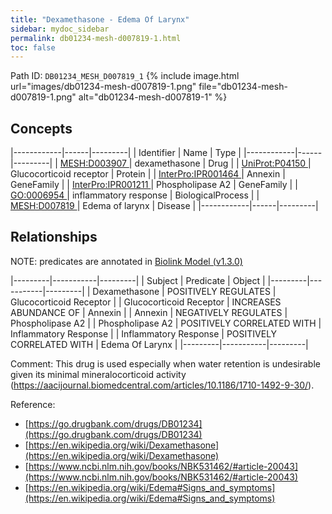 ```yaml
---
title: "Dexamethasone - Edema Of Larynx"
sidebar: mydoc_sidebar
permalink: db01234-mesh-d007819-1.html
toc: false 
---
```



Path ID: `DB01234_MESH_D007819_1`
{% include image.html url="images/db01234-mesh-d007819-1.png" file="db01234-mesh-d007819-1.png" alt="db01234-mesh-d007819-1" %}

## Concepts

|------------|------|---------|
| Identifier | Name | Type    |
|------------|------|---------|
| <a href="https://identifiers.org/MESH:D003907">MESH:D003907 </a> | dexamethasone | Drug |
| <a href="https://identifiers.org/UniProt:P04150">UniProt:P04150 </a> | Glucocorticoid receptor | Protein |
| <a href="https://identifiers.org/InterPro:IPR001464">InterPro:IPR001464 </a> | Annexin | GeneFamily |
| <a href="https://identifiers.org/InterPro:IPR001211">InterPro:IPR001211 </a> | Phospholipase A2 | GeneFamily |
| <a href="https://identifiers.org/GO:0006954">GO:0006954 </a> | inflammatory response | BiologicalProcess |
| <a href="https://identifiers.org/MESH:D007819">MESH:D007819 </a> | Edema of larynx | Disease |
|------------|------|---------|

## Relationships


NOTE: predicates are annotated in <a href="https://github.com/biolink/biolink-model/releases/tag/v1.3.0">Biolink Model (v1.3.0)</a>

|---------|-----------|---------|
| Subject | Predicate | Object  |
|---------|-----------|---------|
| Dexamethasone | POSITIVELY REGULATES | Glucocorticoid Receptor |
| Glucocorticoid Receptor | INCREASES ABUNDANCE OF | Annexin |
| Annexin | NEGATIVELY REGULATES | Phospholipase A2 |
| Phospholipase A2 | POSITIVELY CORRELATED WITH | Inflammatory Response |
| Inflammatory Response | POSITIVELY CORRELATED WITH | Edema Of Larynx |
|---------|-----------|---------|

Comment: This drug is used especially when water retention is undesirable given its minimal mineralocorticoid activity (https://aacijournal.biomedcentral.com/articles/10.1186/1710-1492-9-30/).

Reference: 
  - [https://go.drugbank.com/drugs/DB01234](https://go.drugbank.com/drugs/DB01234)
  - [https://en.wikipedia.org/wiki/Dexamethasone](https://en.wikipedia.org/wiki/Dexamethasone)
  - [https://www.ncbi.nlm.nih.gov/books/NBK531462/#article-20043](https://www.ncbi.nlm.nih.gov/books/NBK531462/#article-20043)
  - [https://en.wikipedia.org/wiki/Edema#Signs_and_symptoms](https://en.wikipedia.org/wiki/Edema#Signs_and_symptoms)
